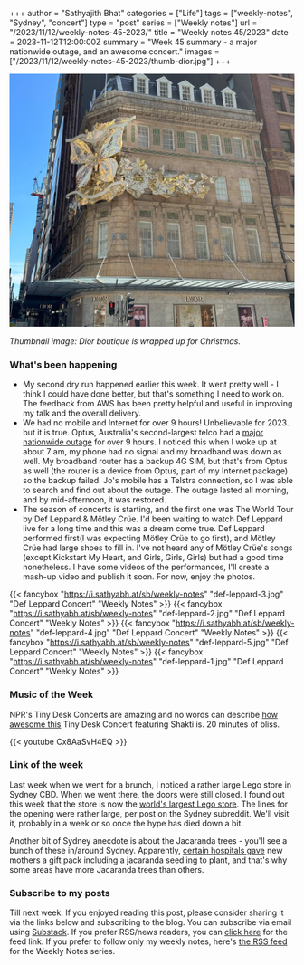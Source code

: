 +++
author = "Sathyajith Bhat"
categories = ["Life"]
tags = ["weekly-notes", "Sydney", "concert"]
type = "post"
series = ["Weekly notes"]
url = "/2023/11/12/weekly-notes-45-2023/"
title = "Weekly notes 45/2023"
date = 2023-11-12T12:00:00Z
summary = "Week 45 summary - a major nationwide outage, and an awesome concert."
images = ["/2023/11/12/weekly-notes-45-2023/thumb-dior.jpg"]
+++

![](thumb-dior.jpg)

_Thumbnail image: Dior boutique is wrapped up for Christmas._ 

### What's been happening

-  My second dry run happened earlier this week. It went pretty well - I think I could have done better, but that's something I need to work on. The feedback from AWS has been pretty helpful and useful in improving my talk and the overall delivery.
- We had no mobile and Internet for over 9 hours! Unbelievable for 2023.. but it is true. Optus, Australia's second-largest telco had a [major nationwide outage](https://www.smh.com.au/business/companies/inside-optus-day-from-hell-20231110-p5eiz0.html) for over 9 hours. I noticed this when I woke up at about 7 am, my phone had no signal and my broadband was down as well. My broadband router has a backup 4G SIM, but that's from Optus as well (the router is a device from Optus, part of my Internet package) so the backup failed. Jo's mobile has a Telstra connection, so I was able to search and find out about the outage. The outage lasted all morning, and by mid-afternoon, it was restored. 
- The season of concerts is starting, and the first one was The World Tour by Def Leppard & Mötley Crüe. I'd been waiting to watch Def Leppard live for a long time and this was a dream come true. Def Leppard performed first(I was expecting Mötley Crüe to go first), and Mötley Crüe had large shoes to fill in. I've not heard any of Mötley Crüe's songs (except Kickstart My Heart, and Girls, Girls, Girls) but had a good time nonetheless. I have some videos of the performances, I'll create a mash-up video and publish it soon. For now, enjoy the photos.

{{< fancybox "https://i.sathyabh.at/sb/weekly-notes" "def-leppard-3.jpg" "Def Leppard Concert" "Weekly Notes" >}}
{{< fancybox "https://i.sathyabh.at/sb/weekly-notes" "def-leppard-2.jpg" "Def Leppard Concert" "Weekly Notes" >}}
{{< fancybox "https://i.sathyabh.at/sb/weekly-notes" "def-leppard-4.jpg" "Def Leppard Concert" "Weekly Notes" >}}
{{< fancybox "https://i.sathyabh.at/sb/weekly-notes" "def-leppard-5.jpg" "Def Leppard Concert" "Weekly Notes" >}}
{{< fancybox "https://i.sathyabh.at/sb/weekly-notes" "def-leppard-1.jpg" "Def Leppard Concert" "Weekly Notes" >}}

### Music of the Week

NPR's Tiny Desk Concerts are amazing and no words can describe [how awesome this](https://www.youtube.com/watch?v=Cx8AaSvH4EQ) Tiny Desk Concert featuring Shakti is. 20 minutes of bliss. 

{{< youtube Cx8AaSvH4EQ >}}

### Link of the week

Last week when we went for a brunch, I noticed a rather large Lego store in Sydney CBD. When we went there, the doors were still closed. I found out this week that the store is now the [world's largest Lego store](https://www.timeout.com/sydney/shopping/lego-store-sydney). The lines for the opening were rather large, per post on the Sydney subreddit. We'll visit it, probably in a week or so once the hype has died down a bit. 

Another bit of Sydney anecdote is about the Jacaranda trees - you'll see a bunch of these in/around Sydney. Apparently, [certain hospitals gave](https://old.reddit.com/r/sydney/comments/17shjrx/sydneys_jacarandas_from_the_air/k8q5p2u/) new mothers a gift pack including a jacaranda seedling to plant, and that's why some areas have more Jacaranda trees than others.

### Subscribe to my posts

Till next week. If you enjoyed reading this post, please consider sharing it via the links below and subscribing to the blog. You can subscribe via email using [Substack](https://sathyabhat.substack.com/). If you prefer RSS/news readers, you can [click here](https://sathyabh.at/index.xml) for the feed link. If you prefer to follow only my weekly notes, here's [the RSS feed](https://sathyabh.at/series/weekly-notes/index.xml) for the Weekly Notes series. 